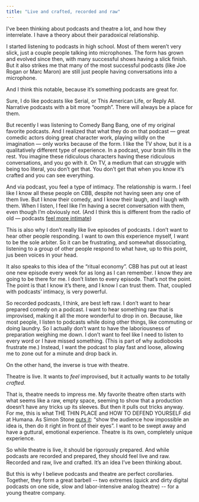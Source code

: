 ```yaml
---
title: "Live and crafted, recorded and raw"
---
```


I've been thinking about podcasts and theatre a lot, and how they interrelate. I have a theory about their paradoxical relationship.

I started listening to podcasts in high school. Most of them weren’t very slick, just a couple people talking into microphones. The form has grown and evolved since then, with many successful shows having a slick finish. But it also strikes me that many of the most successful podcasts (like Joe Rogan or Marc Maron) are still just people having conversations into a microphone.

And I think this notable, because it’s something podcasts are great for.

Sure, I do like podcasts like Serial, or This American Life, or Reply All. Narrative podcasts with a bit more “oomph”. There will always be a place for them.

But recently I was listening to Comedy Bang Bang, one of my original favorite podcasts. And I realized that what they do on that podcast — great comedic actors doing great character work, playing wildly on the imagination — only works because of the form. I like the TV show, but it is a qualitatively different type of experience. In a podcast, your brain fills in the rest. You imagine these ridiculous characters having these ridiculous conversations, and you go with it. On TV, a medium that can struggle with being too literal, you don’t get that. You don’t get that when you know it’s crafted and you can see everything.

And via podcast, you feel a type of intimacy. The relationship is warm. I feel like I know all these people on CBB, despite not having seen any one of them live. But I know their comedy, and I know their laugh, and I laugh with them. When I listen, I feel like I’m having a secret conversation with them, even though I’m obviously not. (And I think this is different from the radio of old — podcasts [feel more intimate](https://www.guscuddy.com/2018/11/01/intimacy-is-alluring.html))

This is also why I don’t really like live episodes of podcasts. I don’t want to hear other people responding. I want to own this experience myself, I want to be the sole arbiter. So it can be frustrating, and somewhat dissociating, listening to a group of other people respond to what have, up to this point, jus been voices in your head.

It also speaks to this idea of the “ritual economy”. CBB has put out at least one new episode every week for as long as I can remember. I know they are going to be there for me. I don’t listen to every episode. That’s not the point. The point is that I know it’s there, and I know I can trust them. That, coupled with podcasts’ intimacy, is very powerful.

So recorded podcasts, I think, are best left raw. I don’t want to hear prepared comedy on a podcast. I want to hear something raw that is improvised, making it all the more wonderful to drop in on. Because, like most people, I listen to podcasts while doing other things, like commuting or doing laundry. So I actually don’t want to have the laboriousness of preparation weighing me down. I don’t want to feel like I need to listen to every word or I have missed something. (This is part of why audiobooks frustrate me.) Instead, I want the podcast to play fast and loose, allowing me to zone out for a minute and drop back in.

On the other hand, the inverse is true with theatre.

Theatre is live. It wants to _feel_ improvised, but it actually wants to _be_ totally _crafted_.

That is, theatre needs to impress me. My favorite theatre often starts with what seems like a raw, empty space, seeming to show that a production doesn’t have any tricks up its sleeves. But then it pulls out tricks anyway. For me, this is what THE THIN PLACE and HOW TO DEFEND YOURSELF did at Humana. As Simon Stone [puts it](https://www.surfacemag.com/articles/simon-stone-talks-yerma-set-design/): “show the audience how impossible an idea is, then do it right in front of their eyes”. I want to be swept away and have a guttural, emotional experience. Theatre is its own, completely unique experience.

So while theatre is live, it should be rigorously prepared. And while podcasts are recorded and prepared, they should feel live and raw. Recorded and raw, live and crafted. It’s an idea I’ve been thinking about.

But this is why I believe podcasts and theatre are perfect corollaries. Together, they form a great barbell -- two extremes (quick and dirty digital podcasts on one side, slow and labor-intensive analog theatre) -- for a young theatre company.
